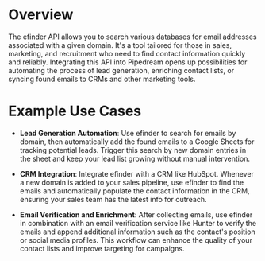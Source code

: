 # Overview

The efinder API allows you to search various databases for email addresses associated with a given domain. It's a tool tailored for those in sales, marketing, and recruitment who need to find contact information quickly and reliably. Integrating this API into Pipedream opens up possibilities for automating the process of lead generation, enriching contact lists, or syncing found emails to CRMs and other marketing tools.

# Example Use Cases

- **Lead Generation Automation**: Use efinder to search for emails by domain, then automatically add the found emails to a Google Sheets for tracking potential leads. Trigger this search by new domain entries in the sheet and keep your lead list growing without manual intervention.

- **CRM Integration**: Integrate efinder with a CRM like HubSpot. Whenever a new domain is added to your sales pipeline, use efinder to find the emails and automatically populate the contact information in the CRM, ensuring your sales team has the latest info for outreach.

- **Email Verification and Enrichment**: After collecting emails, use efinder in combination with an email verification service like Hunter to verify the emails and append additional information such as the contact's position or social media profiles. This workflow can enhance the quality of your contact lists and improve targeting for campaigns.

